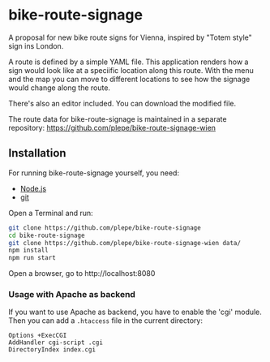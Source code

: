 # bike-route-signage
A proposal for new bike route signs for Vienna, inspired by "Totem style" sign ins London.

A route is defined by a simple YAML file. This application renders how a sign would look like at a speciific location along this route. With the menu and the map you can move to different locations to see how the signage would change along the route.

There's also an editor included. You can download the modified file.

The route data for bike-route-signage is maintained in a separate repository: https://github.com/plepe/bike-route-signage-wien

## Installation
For running bike-route-signage yourself, you need:
* [Node.js](https://nodejs.org/)
* [git](https://git-scm.com/)

Open a Terminal and run:
```sh
git clone https://github.com/plepe/bike-route-signage
cd bike-route-signage
git clone https://github.com/plepe/bike-route-signage-wien data/
npm install
npm run start
```

Open a browser, go to http://localhost:8080

### Usage with Apache as backend
If you want to use Apache as backend, you have to enable the 'cgi' module. Then you can add a `.htaccess` file in the current directory:

```htaccess
Options +ExecCGI
AddHandler cgi-script .cgi
DirectoryIndex index.cgi
```
